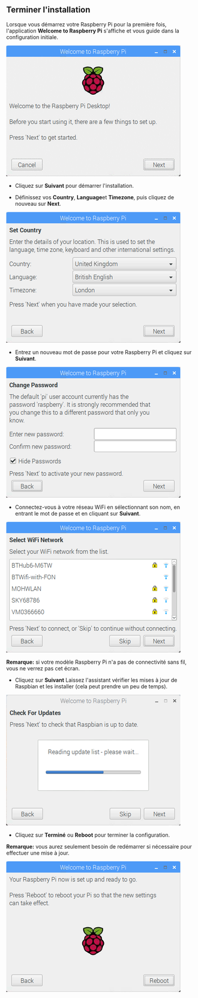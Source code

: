 ## Terminer l'installation

Lorsque vous démarrez votre Raspberry Pi pour la première fois, l'application **Welcome to Raspberry Pi** s'affiche et vous guide dans la configuration initiale.

![assistant pi](images/piwiz.gif)

+ Cliquez sur **Suivant** pour démarrer l'installation.

+ Définissez vos **Country**, **Language**et **Timezone**, puis cliquez de nouveau sur **Next**.

![pays du mag pi](images/piwiz2.PNG)

+ Entrez un nouveau mot de passe pour votre Raspberry Pi et cliquez sur **Suivant**.

![mot de passe de l'assistant pi](images/piwiz3.PNG)

+ Connectez-vous à votre réseau WiFi en sélectionnant son nom, en entrant le mot de passe et en cliquant sur **Suivant**.

![assistant pi de wifi](images/piwiz4.PNG)

**Remarque:** si votre modèle Raspberry Pi n'a pas de connectivité sans fil, vous ne verrez pas cet écran.

+ Cliquez sur **Suivant** Laissez l'assistant vérifier les mises à jour de Raspbian et les installer (cela peut prendre un peu de temps).

![mise à jour de l'assistant pi](images/piwiz6.PNG)

+ Cliquez sur **Terminé** ou **Reboot** pour terminer la configuration.

**Remarque:** vous aurez seulement besoin de redémarrer si nécessaire pour effectuer une mise à jour.

![assistant pi complet](images/piwiz7.PNG)